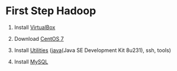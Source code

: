 # First Step Hadoop

1. Install [VirtualBox](https://www.virtualbox.org/wiki/Linux_Downloads)

2. Download [CentOS 7](http://isoredirect.centos.org/centos/7/isos/x86_64/)

3. Install [Utilities](./Instructions/Install_Configure_Utilities.md) ([java](https://www.oracle.com/technetwork/pt/java/javase/downloads/jdk8-downloads-2133151.html)(Java SE Development Kit 8u231), ssh, tools)

4. Install [MySQL](./Instructions/Install_Configure_MySQL.md)
